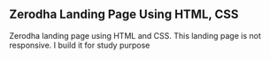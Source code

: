 ## Zerodha Landing Page Using HTML, CSS

Zerodha landing page using HTML and CSS. This landing page is not responsive. I build it for study purpose
